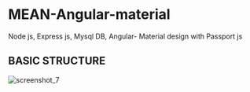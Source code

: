 # MEAN-Angular-material
Node js, Express js,  Mysql DB, Angular- Material design with Passport js 

## BASIC STRUCTURE
![screenshot_7](https://cloud.githubusercontent.com/assets/10487510/23575964/d84da4ac-00bd-11e7-8ee3-b7acea07e062.png)


